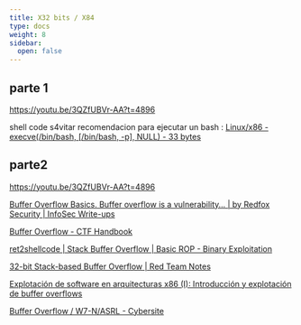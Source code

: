 ```yaml
---
title: X32 bits / X84 
type: docs
weight: 8
sidebar:
  open: false
---
```


## parte 1

<https://youtu.be/3QZfUBVr-AA?t=4896>

shell code s4vitar recomendacion para ejecutar un bash :
[Linux/x86 - execve(/bin/bash, [/bin/bash, -p], NULL) - 33 bytes](https://shell-storm.org/shellcode/files/shellcode-606.html)

## parte2

<https://youtu.be/3QZfUBVr-AA?t=4896>

[Buffer Overflow Basics. Buffer overflow is a vulnerability… | by Redfox Security | InfoSec Write-ups](https://infosecwriteups.com/buffer-overflow-basics-687f61216ebc)

[Buffer Overflow - CTF Handbook](https://ctf101.org/binary-exploitation/buffer-overflow/)

[ret2shellcode | Stack Buffer Overflow | Basic ROP - Binary Exploitation](https://www.youtube.com/watch?v=CJZXvvCV6ao&ab_channel=ExploitBlizzard)

[32-bit Stack-based Buffer Overflow | Red Team Notes](https://www.ired.team/offensive-security/code-injection-process-injection/binary-exploitation/stack-based-buffer-overflow)

[Explotación de software en arquitecturas x86 (I): Introducción y explotación de buffer overflows](https://blog.softtek.com/es/explotaci%C3%B3n-de-software-en-arquitecturas-x86-i-introducci%C3%B3n-y-explotaci%C3%B3n-de-un-buffer-overflow)

[Buffer Overflow / W7-N/ASRL - Cybersite](https://marlinho98.github.io/windows/bof/)
